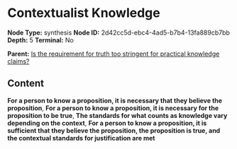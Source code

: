 # Contextualist Knowledge

**Node Type:** synthesis
**Node ID:** 2d42cc5d-ebc4-4ad5-b7b4-13fa889cb7bb
**Depth:** 5
**Terminal:** No

**Parent:** [Is the requirement for truth too stringent for practical knowledge claims?](is-the-requirement-for-truth-too-stringent-for-practical-knowledge-claims-antithesis-bb72843a-da43-4c5d-a125-36ace2d2fb63.md)

## Content

**For a person to know a proposition, it is necessary that they believe the proposition**, **For a person to know a proposition, it is necessary for the proposition to be true**, **The standards for what counts as knowledge vary depending on the context**, **For a person to know a proposition, it is sufficient that they believe the proposition, the proposition is true, and the contextual standards for justification are met**
